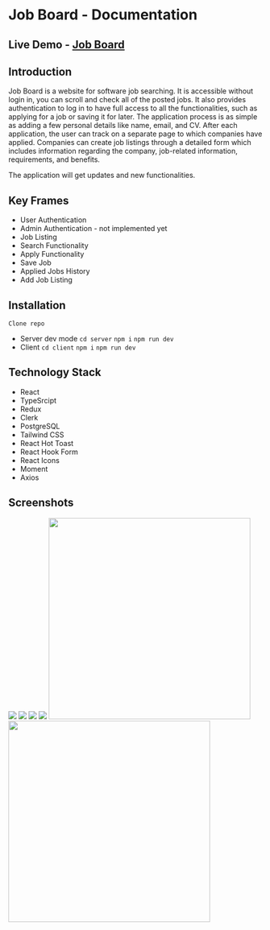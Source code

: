 # Job Board - Documentation

## Live Demo - [Job Board](https://job-board-nine-blond.vercel.app/)


## Introduction

Job Board is a website for software job searching. It is accessible without login in, you can scroll and check all of the posted jobs. It also provides authentication to log in to have full access to all the functionalities, such as applying for a job or saving it for later. 
The application process is as simple as adding a few personal details like name, email, and CV. After each application, the user can track on a separate page to which companies have applied. 
Companies can create job listings through a detailed form which includes information regarding the company, job-related information, requirements, and benefits.

The application will get updates and new functionalities.


## Key Frames

- User Authentication
- Admin Authentication - not implemented yet
- Job Listing
- Search Functionality
- Apply Functionality
- Save Job
- Applied Jobs History
- Add Job Listing

## Installation

`Clone repo`

  - Server dev mode `cd server` `npm i` `npm run dev`
  - Client `cd client` `npm i` `npm run dev`


## Technology Stack

- React
- TypeSrcipt
- Redux
- Clerk
- PostgreSQL
- Tailwind CSS
- React Hot Toast
- React Hook Form
- React Icons
- Moment
- Axios

## Screenshots
<img src="client/public/localhost_5173_.png">
<img src="client/public/localhost_5173_ (1).png">
<img src="client/public/localhost_5173_ (2).png">
<img src="client/public/localhost_5173_ (3).png">
<img width="400" src="client/public/iPhone-13-PRO-MAX-localhost.png">
<img width="400" src="client/public/iPhone-13-PRO-MAX-localhost (2).png">
